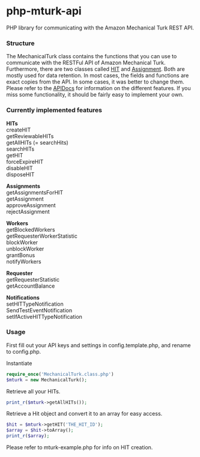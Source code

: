 php-mturk-api 
============= 

PHP library for communicating with the Amazon Mechanical Turk REST API.  

### Structure

The MechanicalTurk class contains the functions that you can use to communicate with the RESTFul API of Amazon Mechanical Turk. Furthermore, there are two classes called [HIT](http://docs.aws.amazon.com/AWSMechTurk/latest/AWSMturkAPI/ApiReference_HITDataStructureArticle.html) and [Assignment](http://docs.aws.amazon.com/AWSMechTurk/latest/AWSMturkAPI/ApiReference_AssignmentDataStructureArticle.html). Both are mostly used for data retention. In most cases, the fields and functions are exact copies from the API. In some cases, it was better to change them. Please refer to the [APIDocs](http://docs.aws.amazon.com/AWSMechTurk/latest/AWSMturkAPI/Welcome.html) for information on the different features. If you miss some functionality, it should be fairly easy to implement your own.

### Currently implemented features

**HITs**  
createHIT  
getReviewableHITs  
getAllHITs (= searchHits)  
searchHITs  
getHIT  
forceExpireHIT  
disableHIT  
disposeHIT  

**Assignments**  
getAssignmentsForHIT  
getAssignment  
approveAssignment  
rejectAssignment  

**Workers**  
getBlockedWorkers  
getRequesterWorkerStatistic  
blockWorker  
unblockWorker  
grantBonus  
notifyWorkers  

**Requester**  
getRequesterStatistic  
getAccountBalance  

**Notifications**  
setHITTypeNotification  
SendTestEventNotification  
setIfActiveHITTypeNotification  

### Usage

First fill out your API keys and settings in config.template.php, and rename to config.php.  

Instantiate  

```php 
require_once('MechanicalTurk.class.php') 
$mturk = new MechanicalTurk(); 
```

Retrieve all your HITs.  

```php 
print_r($mturk->getAllHITs()); 
```

Retrieve a Hit object and convert it to an array for easy access.

```php 
$hit = $mturk->getHIT('THE_HIT_ID'); 
$array = $hit->toArray(); 
print_r($array); 
``` 

Please refer to mturk-example.php for info on HIT creation.
